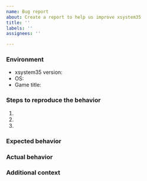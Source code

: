 ```yaml
---
name: Bug report
about: Create a report to help us improve xsystem35
title: ''
labels: ''
assignees: ''

---
```


### Environment
 - xsystem35 version:
 - OS:
 - Game title:

### Steps to reproduce the behavior
1. 
2. 
3. 

### Expected behavior

### Actual behavior
<!-- If applicable, add screenshots to help explain your problem. -->

### Additional context
<!-- Note: Please do not post copyrighted game files. -->
